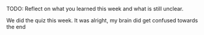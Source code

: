 TODO: Reflect on what you learned this week and what is still unclear.

We did the quiz this week. It was alright, my brain did get confused towards the end
